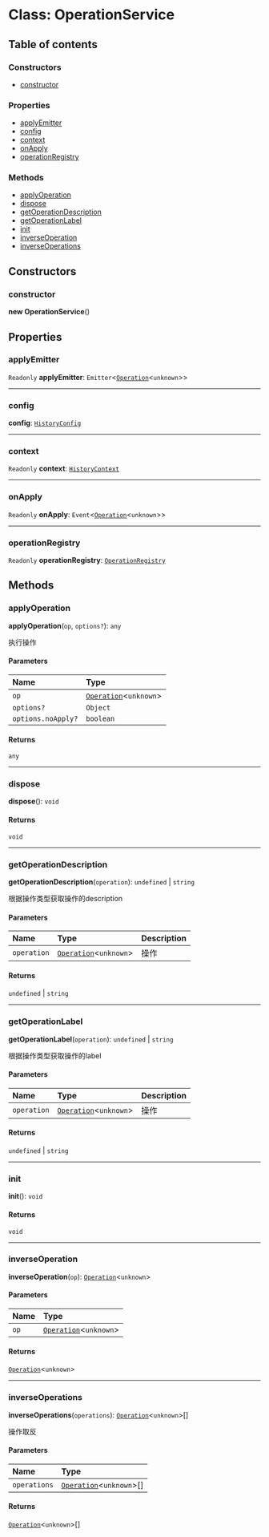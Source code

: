 # Class: OperationService

## Table of contents

### Constructors

* [constructor](/en/auto-docs/fixed-history-plugin/classes/OperationService.md#constructor)

### Properties

* [applyEmitter](/en/auto-docs/fixed-history-plugin/classes/OperationService.md#applyemitter)
* [config](/en/auto-docs/fixed-history-plugin/classes/OperationService.md#config)
* [context](/en/auto-docs/fixed-history-plugin/classes/OperationService.md#context)
* [onApply](/en/auto-docs/fixed-history-plugin/classes/OperationService.md#onapply)
* [operationRegistry](/en/auto-docs/fixed-history-plugin/classes/OperationService.md#operationregistry)

### Methods

* [applyOperation](/en/auto-docs/fixed-history-plugin/classes/OperationService.md#applyoperation)
* [dispose](/en/auto-docs/fixed-history-plugin/classes/OperationService.md#dispose)
* [getOperationDescription](/en/auto-docs/fixed-history-plugin/classes/OperationService.md#getoperationdescription)
* [getOperationLabel](/en/auto-docs/fixed-history-plugin/classes/OperationService.md#getoperationlabel)
* [init](/en/auto-docs/fixed-history-plugin/classes/OperationService.md#init)
* [inverseOperation](/en/auto-docs/fixed-history-plugin/classes/OperationService.md#inverseoperation)
* [inverseOperations](/en/auto-docs/fixed-history-plugin/classes/OperationService.md#inverseoperations)

## Constructors

### constructor

**new OperationService**()

## Properties

### applyEmitter

`Readonly` **applyEmitter**: `Emitter`<[`Operation`](/en/auto-docs/fixed-history-plugin/interfaces/Operation.md)<`unknown`>>

***

### config

**config**: [`HistoryConfig`](/en/auto-docs/fixed-history-plugin/classes/HistoryConfig.md)

***

### context

`Readonly` **context**: [`HistoryContext`](/en/auto-docs/fixed-history-plugin/classes/HistoryContext.md)

***

### onApply

`Readonly` **onApply**: `Event`<[`Operation`](/en/auto-docs/fixed-history-plugin/interfaces/Operation.md)<`unknown`>>

***

### operationRegistry

`Readonly` **operationRegistry**: [`OperationRegistry`](/en/auto-docs/fixed-history-plugin/classes/OperationRegistry.md)

## Methods

### applyOperation

**applyOperation**(`op`, `options?`): `any`

执行操作

#### Parameters

| Name | Type |
| :------ | :------ |
| `op` | [`Operation`](/en/auto-docs/fixed-history-plugin/interfaces/Operation.md)<`unknown`> |
| `options?` | `Object` |
| `options.noApply?` | `boolean` |

#### Returns

`any`

***

### dispose

**dispose**(): `void`

#### Returns

`void`

***

### getOperationDescription

**getOperationDescription**(`operation`): `undefined` | `string`

根据操作类型获取操作的description

#### Parameters

| Name | Type | Description |
| :------ | :------ | :------ |
| `operation` | [`Operation`](/en/auto-docs/fixed-history-plugin/interfaces/Operation.md)<`unknown`> | 操作 |

#### Returns

`undefined` | `string`

***

### getOperationLabel

**getOperationLabel**(`operation`): `undefined` | `string`

根据操作类型获取操作的label

#### Parameters

| Name | Type | Description |
| :------ | :------ | :------ |
| `operation` | [`Operation`](/en/auto-docs/fixed-history-plugin/interfaces/Operation.md)<`unknown`> | 操作 |

#### Returns

`undefined` | `string`

***

### init

**init**(): `void`

#### Returns

`void`

***

### inverseOperation

**inverseOperation**(`op`): [`Operation`](/en/auto-docs/fixed-history-plugin/interfaces/Operation.md)<`unknown`>

#### Parameters

| Name | Type |
| :------ | :------ |
| `op` | [`Operation`](/en/auto-docs/fixed-history-plugin/interfaces/Operation.md)<`unknown`> |

#### Returns

[`Operation`](/en/auto-docs/fixed-history-plugin/interfaces/Operation.md)<`unknown`>

***

### inverseOperations

**inverseOperations**(`operations`): [`Operation`](/en/auto-docs/fixed-history-plugin/interfaces/Operation.md)<`unknown`>\[]

操作取反

#### Parameters

| Name | Type |
| :------ | :------ |
| `operations` | [`Operation`](/en/auto-docs/fixed-history-plugin/interfaces/Operation.md)<`unknown`>\[] |

#### Returns

[`Operation`](/en/auto-docs/fixed-history-plugin/interfaces/Operation.md)<`unknown`>\[]
